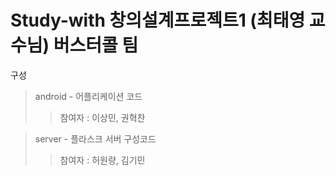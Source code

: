 # Study-with 창의설계프로젝트1 (최태영 교수님) 버스터콜 팀


구성

>android - 어플리케이션 코드
>    > 참여자 : 이상민, 권혁찬
    
>server - 플라스크 서버 구성코드
>    > 참여자 : 허원량, 김기민 